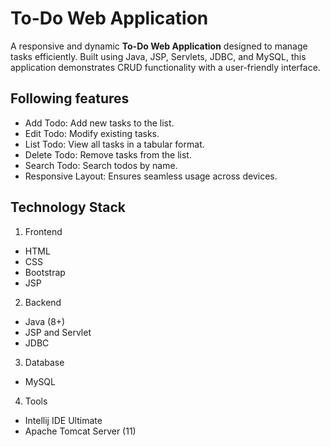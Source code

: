# To-Do Web Application

A responsive and dynamic **To-Do Web Application** designed to manage tasks efficiently. 
Built using Java, JSP, Servlets, JDBC, and MySQL, this application demonstrates CRUD functionality with a user-friendly interface.

## Following features
- Add Todo: Add new tasks to the list.
- Edit Todo: Modify existing tasks.
- List Todo: View all tasks in a tabular format.
- Delete Todo: Remove tasks from the list.
- Search Todo: Search todos by name.
- Responsive Layout: Ensures seamless usage across devices.

## Technology Stack
1. Frontend
- HTML
- CSS
- Bootstrap
- JSP

2. Backend
- Java (8+)
- JSP and Servlet
- JDBC

3. Database
- MySQL

4. Tools
- Intellij IDE Ultimate
- Apache Tomcat Server (11)



